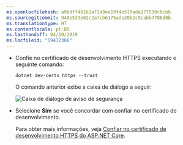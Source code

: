 ```yaml
---
ms.openlocfilehash: a9bdff481b1a72a9ee19f4e51fada177530c0cbb
ms.sourcegitcommit: 948e533e02c2a7cb6175ada20b2c9cabb7786d0b
ms.translationtype: HT
ms.contentlocale: pt-BR
ms.lasthandoff: 04/10/2019
ms.locfileid: "59472308"
---
```

*  Confie no certificado de desenvolvimento HTTPS executando o seguinte comando:

    ```console
    dotnet dev-certs https --trust
    ```

    O comando anterior exibe a caixa de diálogo a seguir:

    ![Caixa de diálogo de aviso de segurança](~/getting-started/_static/cert.png)

*    Selecione **Sim** se você concordar com confiar no certificado de desenvolvimento.

     Para obter mais informações, veja [Confiar no certificado de desenvolvimento HTTPS do ASP.NET Core](xref:security/enforcing-ssl#trust-the-aspnet-core-https-development-certificate-on-windows-and-macos).